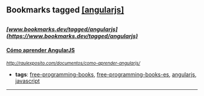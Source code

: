 ## Bookmarks tagged [[angularjs]](https://www.bookmarks.dev/search?q=[angularjs])

_<sup><sup>[www.bookmarks.dev/tagged/angularjs](https://www.bookmarks.dev/tagged/angularjs)</sup></sup>_
---
#### [Cómo aprender AngularJS](http://raulexposito.com/documentos/como-aprender-angularjs/)
_<sup>http://raulexposito.com/documentos/como-aprender-angularjs/</sup>_

* **tags**: [free-programming-books](../tagged/free-programming-books.md), [free-programming-books-es](../tagged/free-programming-books-es.md), [angularjs](../tagged/angularjs.md), [javascript](../tagged/javascript.md)
---

